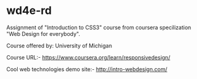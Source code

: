 # wd4e-rd

Assignment of "Introduction to CSS3" course from coursera specilization "Web Design for everybody".

Course offered by: University of Michigan

Course URL:- https://www.coursera.org/learn/responsivedesign/

Cool web technologies demo site:- http://intro-webdesign.com/

